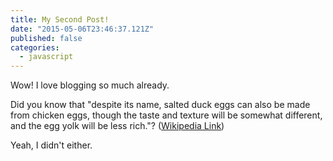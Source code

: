 ```yaml
---
title: My Second Post!
date: "2015-05-06T23:46:37.121Z"
published: false
categories:
  - javascript
---
```


Wow! I love blogging so much already.

Did you know that "despite its name, salted duck eggs can also be made from
chicken eggs, though the taste and texture will be somewhat different, and the
egg yolk will be less rich."?
([Wikipedia Link](http://en.wikipedia.org/wiki/Salted_duck_egg))

Yeah, I didn't either.

